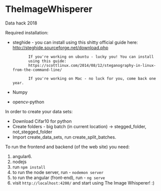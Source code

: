 # TheImageWhisperer
Data hack 2018

Required installation:
- steghide - you can install using this shitty official guide here:
             http://steghide.sourceforge.net/download.php

             If you're working on ubuntu - lucky you! You can install
             using this guide:
             https://scottlinux.com/2014/08/12/steganography-in-linux-from-the-command-line/

             If you're working on Mac - no luck for you, come back one year.

- Numpy
- opencv-python

In order to create your data sets:
- Download Cifar10 for python
- Create folders - big batch (in current location) -> stegged_folder, not_stegged_folder
- Import create_data_sets, run create_split_batches.

To run the frontend and backend (of the web site) you need:
1. angular6.
2. nodejs
3. run `npm install`
4. to run the node server, run - `nodemon server`
5. to run the angular (front-end), run - `ng serve`
6. visit `http://localhost:4200/` and start using The Image Whisperer! :)
